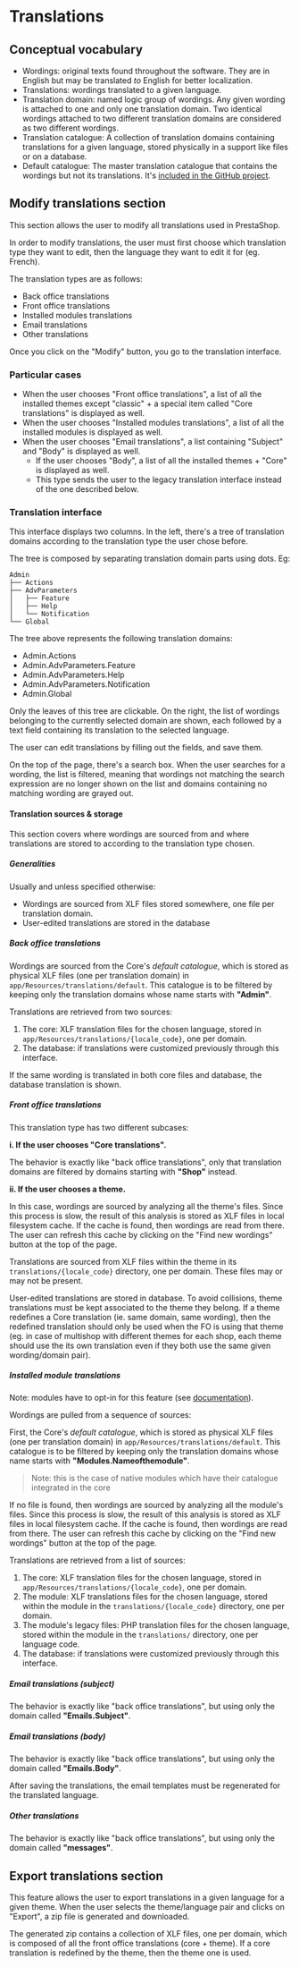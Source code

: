 # Translations

## Conceptual vocabulary

- Wordings: original texts found throughout the software. They are in English but may be translated _to_ English for better localization.
- Translations: wordings translated to a given language.
- Translation domain: named logic group of wordings. Any given wording is attached to one and only one translation domain. Two identical wordings attached to two different translation domains are considered as two different wordings.
- Translation catalogue: A collection of translation domains containing translations for a given language, stored physically in a support like files or on a database.
- Default catalogue: The master translation catalogue that contains the wordings but not its translations. It's [included in the GitHub project](https://github.com/PrestaShop/PrestaShop/tree/1.7.6.0/app/Resources/translations/default).

## Modify translations section

This section allows the user to modify all translations used in PrestaShop.

In order to modify translations, the user must first choose which translation type they want to edit, then the language they want to edit it for (eg. French).

The translation types are as follows:

- Back office translations
- Front office translations
- Installed modules translations
- Email translations
- Other translations

Once you click on the "Modify" button, you go to the translation interface.

### Particular cases

- When the user chooses "Front office translations", a list of all the installed themes except "classic" + a special item called "Core translations" is displayed as well.
- When the user chooses "Installed modules translations", a list of all the installed modules is displayed as well.
- When the user chooses "Email translations", a list containing "Subject" and "Body" is displayed as well.
  - If the user chooses "Body", a list of all the installed themes + "Core" is displayed as well.
  - This type sends the user to the legacy translation interface instead of the one described below.

### Translation interface

This interface displays two columns. In the left, there's a tree of translation domains according to the translation type the user chose before. 

The tree is composed by separating translation domain parts using dots. Eg:

```
Admin
├── Actions
├── AdvParameters
│   ├── Feature
│   ├── Help
│   └── Notification
└── Global
```

The tree above represents the following translation domains:

- Admin.Actions
- Admin.AdvParameters.Feature
- Admin.AdvParameters.Help
- Admin.AdvParameters.Notification
- Admin.Global

Only the leaves of this tree are clickable. On the right, the list of  wordings belonging to the currently selected domain are shown, each followed by a text field containing its translation to the selected language.

The user can edit translations by filling out the fields, and save them.

On the top of the page, there's a search box. When the user searches for a wording, the list is filtered, meaning that wordings not matching the search expression are no longer shown on the list and domains containing no matching wording are grayed out.

#### Translation sources & storage

This section covers where wordings are sourced from and where translations are stored to according to the translation type chosen.

##### Generalities

Usually and unless specified otherwise:

- Wordings are sourced from XLF files stored somewhere, one file per translation domain.
- User-edited translations are stored in the database

##### Back office translations

Wordings are sourced from the Core's _default catalogue_, which is stored as physical XLF files (one per translation domain) in `app/Resources/translations/default`. This catalogue is to be filtered by keeping only the translation domains whose name starts with **"Admin"**.

Translations are retrieved from two sources: 

1. The core: XLF translation files for the chosen language, stored in `app/Resources/translations/{locale_code}`, one per domain.
2. The database: if translations were customized previously through this interface.

If the same wording is translated in both core files and database, the database translation is shown.

##### Front office translations

This translation type has two different subcases:

**i. If the user chooses "Core translations".**

The behavior is exactly like "back office translations", only that translation domains are filtered by domains starting with **"Shop"** instead.

**ii. If the user chooses a theme.**

In this case, wordings are sourced by analyzing all the theme's files. Since this process is slow, the result of this analysis is stored as XLF files in local filesystem cache. If the cache is found, then wordings are read from there. The user can refresh this cache by clicking on the "Find new wordings" button at the top of the page.

Translations are sourced from XLF files within the theme in its `translations/{locale_code}` directory, one per domain. These files may or may not be present.

User-edited translations are stored in database. To avoid collisions, theme translations must be kept associated to the theme they belong. If a theme redefines a Core translation (ie. same domain, same wording), then the redefined translation should only be used when the FO is using that theme (eg. in case of multishop with different themes for each shop, each theme should use the its own translation even if they both use the same given wording/domain pair).

##### Installed module translations

Note: modules have to opt-in for this feature (see [documentation](https://devdocs.prestashop.com/1.7/modules/creation/module-translation/new-system/#translating-your-module)).

Wordings are pulled from a sequence of sources:

First, the Core's _default catalogue_, which is stored as physical XLF files (one per translation domain) in `app/Resources/translations/default`. This catalogue is to be filtered by keeping only the translation domains whose name starts with **"Modules.Nameofthemodule"**.

> Note: this is the case of native modules which have their catalogue integrated in the core

If no file is found, then wordings are sourced by analyzing all the module's files. Since this process is slow, the result of this analysis is stored as XLF files in local filesystem cache. If the cache is found, then wordings are read from there. The user can refresh this cache by clicking on the "Find new wordings" button at the top of the page.

Translations are retrieved from a list of sources:

1. The core: XLF translation files for the chosen language, stored in `app/Resources/translations/{locale_code}`, one per domain.
2. The module: XLF translations files for the chosen language, stored within the module in the `translations/{locale_code}` directory, one per domain.
4. The module's legacy files: PHP translation files for the chosen language, stored within the module in the `translations/` directory, one per language code.
5. The database: if translations were customized previously through this interface.

##### Email translations (subject)

The behavior is exactly like "back office translations", but using only the domain called **"Emails.Subject"**.

##### Email translations (body)

The behavior is exactly like "back office translations", but using only the domain called **"Emails.Body"**.

After saving the translations, the email templates must be regenerated for the translated language.

##### Other translations

The behavior is exactly like "back office translations", but using only the domain called **"messages"**.

## Export translations section

This feature allows the user to export translations in a given language for a given theme. When the user selects the theme/language pair and clicks on "Export", a zip file is generated and downloaded. 

The generated zip contains a collection of XLF files, one per domain, which is composed of all the front office translations (core + theme). If a core translation is redefined by the theme, then the theme one is used.
